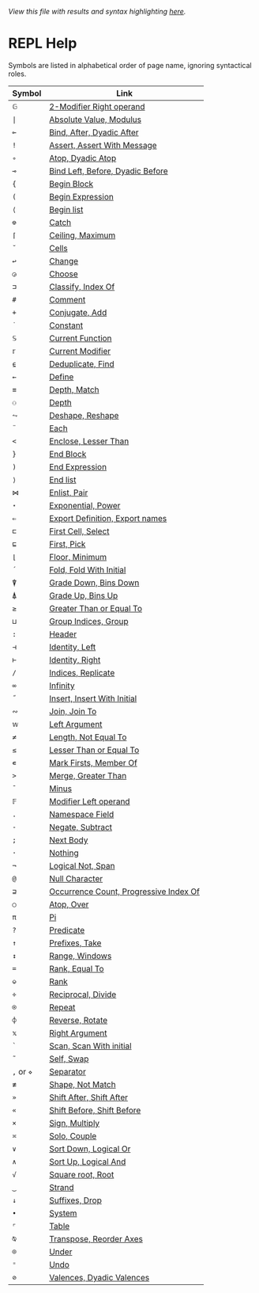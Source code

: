 *View this file with results and syntax highlighting [here](https://mlochbaum.github.io/BQN/help/index.html).*

# REPL Help

Symbols are listed in alphabetical order of page name, ignoring syntactical roles.

| Symbol | Link |
|--------|------|
| `𝔾` | [2-Modifier Right operand](2-modifierrightoperand.md) |
| `\|` | [Absolute Value, Modulus](absolutevalue_modulus.md) |
| `⟜` | [Bind, After, Dyadic After](after_bind.md) |
| `!` | [Assert, Assert With Message](assert_assertwithmessage.md) |
| `∘` | [Atop, Dyadic Atop](atop.md) |
| `⊸` | [Bind Left, Before, Dyadic Before](before_bind.md) |
| `{` | [Begin Block](beginblock.md) |
| `(` | [Begin Expression](beginexpression.md) |
| `⟨` | [Begin list](beginlist.md) |
| `⎊` | [Catch](catch.md) |
| `⌈` | [Ceiling, Maximum](ceiling_maximum.md) |
| `˘` | [Cells](cells.md) |
| `↩` | [Change](change.md) |
| `◶` | [Choose](choose.md) |
| `⊐` | [Classify, Index Of](classify_indexof.md) |
| `#` | [Comment](comment.md) |
| `+` | [Conjugate, Add](conjugate_add.md) |
| `˙` | [Constant](constant.md) |
| `𝕊` | [Current Function](currentfunction.md) |
| `𝕣` | [Current Modifier](currentmodifier.md) |
| `⍷` | [Deduplicate, Find](deduplicate_find.md) |
| `←` | [Define](define.md) |
| `≡` | [Depth, Match](depth_match.md) |
| `⚇` | [Depth](depth.md) |
| `⥊` | [Deshape, Reshape](deshape_reshape.md) |
| `¨` | [Each](each.md) |
| `<` | [Enclose, Lesser Than](enclose_lessthan.md) |
| `}` | [End Block](endblock.md) |
| `)` | [End Expression](endexpression.md) |
| `⟩` | [End list](endlist.md) |
| `⋈` | [Enlist, Pair](enlist_pair.md) |
| `⋆` | [Exponential, Power](exponential_power.md) |
| `⇐` | [Export Definition, Export names](export.md) |
| `⊏` | [First Cell, Select](firstcell_select.md) |
| `⊑` | [First, Pick](first_pick.md) |
| `⌊` | [Floor, Minimum](floor_minimum.md) |
| `´` | [Fold, Fold With Initial](fold.md) |
| `⍒` | [Grade Down, Bins Down](gradedown_binsdown.md) |
| `⍋` | [Grade Up, Bins Up](gradeup_binsup.md) |
| `≥` | [Greater Than or Equal To](greaterthanorequalto.md) |
| `⊔` | [Group Indices, Group](groupindices_group.md) |
| `:` | [Header](header.md) |
| `⊣` | [Identity, Left](identity_left.md) |
| `⊢` | [Identity, Right](identity_right.md) |
| `/` | [Indices, Replicate](indices_replicate.md) |
| `∞` | [Infinity](infinity.md) |
| `˝` | [Insert, Insert With Initial](insert.md) |
| `∾` | [Join, Join To](join_jointo.md) |
| `𝕨` | [Left Argument](leftargument.md) |
| `≠` | [Length, Not Equal To](length_notequals.md) |
| `≤` | [Lesser Than or Equal To](lessthanorequalto.md) |
| `∊` | [Mark Firsts, Member Of](markfirst_memberof.md) |
| `>` | [Merge, Greater Than](merge_greaterthan.md) |
| `¯` | [Minus](minus.md) |
| `𝔽` | [Modifier Left operand](modifierleftoperand.md) |
| `.` | [Namespace Field](namespacefield.md) |
| `-` | [Negate, Subtract](negate_subtract.md) |
| `;` | [Next Body](nextbody.md) |
| `·` | [Nothing](nothing.md) |
| `¬` | [Logical Not, Span](not_span.md) |
| `@` | [Null Character](nullcharacter.md) |
| `⊒` | [Occurrence Count, Progressive Index Of](occurrencecount_progressiveindexof.md) |
| `○` | [Atop, Over](over.md) |
| `π` | [Pi](pi.md) |
| `?` | [Predicate](predicate.md) |
| `↑` | [Prefixes, Take](prefixes_take.md) |
| `↕` | [Range, Windows](range_windows.md) |
| `=` | [Rank, Equal To](rank_equals.md) |
| `⎉` | [Rank](rank.md) |
| `÷` | [Reciprocal, Divide](reciprocal_divide.md) |
| `⍟` | [Repeat](repeat.md) |
| `⌽` | [Reverse, Rotate](reverse_rotate.md) |
| `𝕩` | [Right Argument](rightargument.md) |
| `` ` `` | [Scan, Scan With initial](scan.md) |
| `˜` | [Self, Swap](self_swap.md) |
| `,` or `⋄` | [Separator](separator.md) |
| `≢` | [Shape, Not Match](shape_notmatch.md) |
| `»` | [Shift After, Shift After](shiftafter.md) |
| `«` | [Shift Before, Shift Before](shiftbefore.md) |
| `×` | [Sign, Multiply](sign_multiply.md) |
| `≍` | [Solo, Couple](solo_couple.md) |
| `∨` | [Sort Down, Logical Or](sortdown_or.md) |
| `∧` | [Sort Up, Logical And](sortup_and.md) |
| `√` | [Square root, Root](squareroot_root.md) |
| `‿` | [Strand](strand.md) |
| `↓` | [Suffixes, Drop](suffixes_drop.md) |
| `•` | [System](system.md) |
| `⌜` | [Table](table.md) |
| `⍉` | [Transpose, Reorder Axes](transpose_reorderaxes.md) |
| `⌾` | [Under](under.md) |
| `⁼` | [Undo](undo.md) |
| `⊘` | [Valences, Dyadic Valences](valences.md) |
